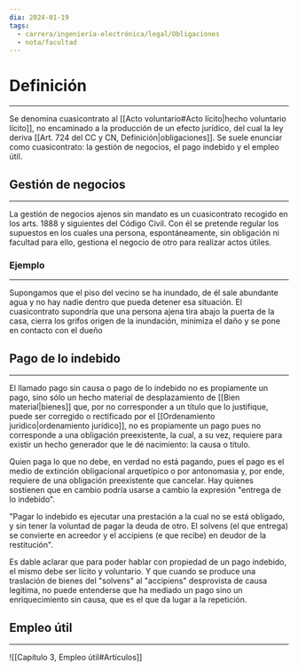 ```yaml
---
dia: 2024-01-19
tags:
  - carrera/ingeniería-electrónica/legal/Obligaciones
  - nota/facultad
---
```

# Definición
---
Se denomina cuasicontrato al [[Acto voluntario#Acto lícito|hecho voluntario lícito]], no encaminado a la producción de un efecto jurídico, del cual la ley deriva [[Art. 724 del CC y CN, Definición|obligaciones]]. Se suele enunciar como cuasicontrato: la gestión de negocios, el pago indebido y el empleo útil.

## Gestión de negocios
---
La gestión de negocios ajenos sin mandato es un cuasicontrato recogido en los arts. 1888 y siguientes del Código Civil. Con él se pretende regular los supuestos en los cuales una persona, espontáneamente, sin obligación ni facultad para ello, gestiona el negocio de otro para realizar actos útiles. 

### Ejemplo
---
Supongamos que el piso del vecino se ha inundado, de él sale abundante agua y no hay nadie dentro que pueda detener esa situación. El cuasicontrato supondría que una persona ajena tira abajo la puerta de la casa, cierra los grifos origen de la inundación, minimiza el daño y se pone en contacto con el dueño

## Pago de lo indebido
---
El llamado pago sin causa o pago de lo indebido no es propiamente un pago, sino sólo un hecho material de desplazamiento de [[Bien material|bienes]] que, por no corresponder a un título que lo justifique, puede ser corregido o rectificado por el [[Ordenamiento jurídico|ordenamiento jurídico]], no es propiamente un pago pues no corresponde a una obligación preexistente, la cual, a su vez, requiere para existir un hecho generador que le dé nacimiento: la causa o título. 

Quien paga lo que no debe, en verdad no está pagando, pues el pago es el medio de extinción obligacional arquetípico o por antonomasia y, por ende, requiere de una obligación preexistente que cancelar. Hay quienes sostienen que en cambio podría usarse a cambio la expresión "entrega de lo indebido". 

"Pagar lo indebido es ejecutar una prestación a la cual no se está obligado, y sin tener la voluntad de pagar la deuda de otro. El solvens (el que entrega) se convierte en acreedor y el accipiens (e que recibe) en deudor de la restitución". 

Es dable aclarar que para poder hablar con propiedad de un pago indebido, el mismo debe ser lícito y voluntario. Y que cuando se produce una traslación de bienes del "solvens" al "accipiens" desprovista de causa legítima, no puede entenderse que ha mediado un pago sino un enriquecimiento sin causa, que es el que da lugar a la repetición.

## Empleo útil
---
![[Capítulo 3, Empleo útil#Artículos]]
